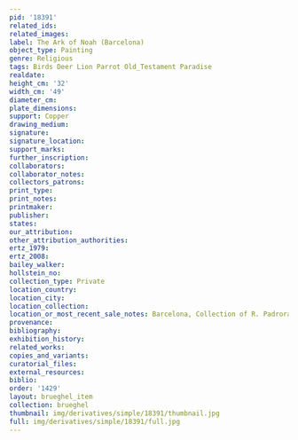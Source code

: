 ```yaml
---
pid: '18391'
related_ids: 
related_images: 
label: The Ark of Noah (Barcelona)
object_type: Painting
genre: Religious
tags: Birds Deer Lion Parrot Old_Testament Paradise
realdate: 
height_cm: '32'
width_cm: '49'
diameter_cm: 
plate_dimensions: 
support: Copper
drawing_medium: 
signature: 
signature_location: 
support_marks: 
further_inscription: 
collaborators: 
collaborator_notes: 
collectors_patrons: 
print_type: 
print_notes: 
printmaker: 
publisher: 
states: 
our_attribution: 
other_attribution_authorities: 
ertz_1979: 
ertz_2008: 
bailey_walker: 
hollstein_no: 
collection_type: Private
location_country: 
location_city: 
location_collection: 
location_or_most_recent_sale_notes: Barcelona, Collection of R. Padrora Cervena
provenance: 
bibliography: 
exhibition_history: 
related_works: 
copies_and_variants: 
curatorial_files: 
external_resources: 
biblio: 
order: '1429'
layout: brueghel_item
collection: brueghel
thumbnail: img/derivatives/simple/18391/thumbnail.jpg
full: img/derivatives/simple/18391/full.jpg
---
```

